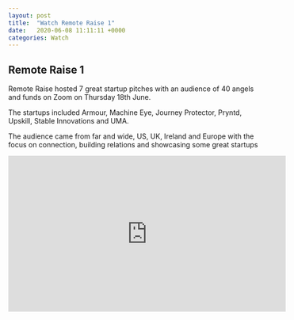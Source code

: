 ```yaml
---
layout: post
title:  "Watch Remote Raise 1"
date:   2020-06-08 11:11:11 +0000
categories: Watch
---
```


<h2>Remote Raise 1</h2>

Remote Raise hosted 7 great startup pitches with an audience of 40 angels and funds on Zoom on Thursday 18th June.

The startups included Armour, Machine Eye, Journey Protector, Pryntd, Upskill, Stable Innovations and UMA.

The audience came from far and wide, US, UK, Ireland and Europe with the focus on connection, building relations and showcasing some great startups



<iframe width="560" height="315" src="https://www.youtube.com/embed/IRHx4ZsacVU" frameborder="0" allow="accelerometer; autoplay; clipboard-write; encrypted-media; gyroscope; picture-in-picture" allowfullscreen></iframe>


